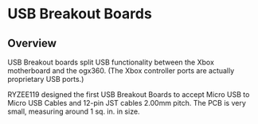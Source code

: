 # USB Breakout Boards

## Overview

USB Breakout boards split USB functionality between the Xbox motherboard and the ogx360.  (The Xbox controller ports are actually proprietary USB ports.)

RYZEE119 designed the first USB Breakout Boards to accept Micro USB to Micro USB Cables and 12-pin JST cables 2.00mm pitch.  The PCB is very small, measuring around 1 sq. in. in size.
